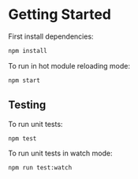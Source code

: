 # Getting Started

First install dependencies:

```sh
npm install
```

To run in hot module reloading mode:

```sh
npm start
```

## Testing

To run unit tests:

```sh
npm test
```

To run unit tests in watch mode:

```sh
npm run test:watch
```
